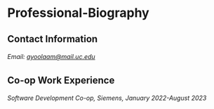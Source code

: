 # Professional-Biography
## Contact Information
###### Email: ayoolaam@mail.uc.edu
## Co-op Work Experience
###### Software Development Co-op, Siemens, January 2022-August 2023

